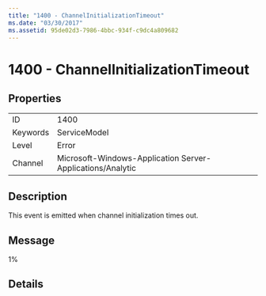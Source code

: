 ```yaml
---
title: "1400 - ChannelInitializationTimeout"
ms.date: "03/30/2017"
ms.assetid: 95de02d3-7986-4bbc-934f-c9dc4a809682
---
```

# 1400 - ChannelInitializationTimeout

## Properties  
  
|||  
|-|-|  
|ID|1400|  
|Keywords|ServiceModel|  
|Level|Error|  
|Channel|Microsoft-Windows-Application Server-Applications/Analytic|  
  
## Description  

 This event is emitted when channel initialization times out.  
  
## Message  

 1%  
  
## Details
